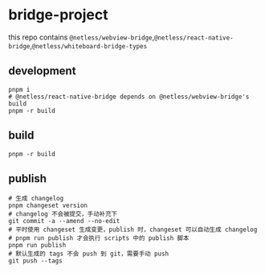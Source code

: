 # bridge-project


this repo contains `@netless/webview-bridge`,`@netless/react-native-bridge`,`@netless/whiteboard-bridge-types`

## development

```shell
pnpm i
# @netless/react-native-bridge depends on @netless/webview-bridge's build
pnpm -r build
```

## build

```shell
pnpm -r build
```

## publish

```shell
# 生成 changelog
pnpm changeset version
# changelog 不会被提交，手动补充下
git commit -a --amend --no-edit
# 平时使用 changeset 生成变更，publish 时，changeset 可以自动生成 changelog
# pnpm run publish 才会执行 scripts 中的 publish 脚本
pnpm run publish
# 默认生成的 tags 不会 push 到 git，需要手动 push
git push --tags
```